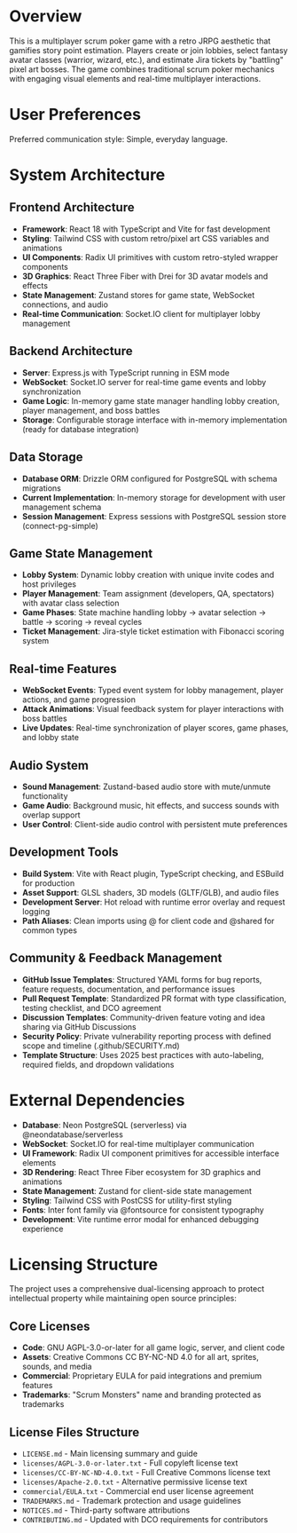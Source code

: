 # Overview

This is a multiplayer scrum poker game with a retro JRPG aesthetic that gamifies story point estimation. Players create or join lobbies, select fantasy avatar classes (warrior, wizard, etc.), and estimate Jira tickets by "battling" pixel art bosses. The game combines traditional scrum poker mechanics with engaging visual elements and real-time multiplayer interactions.

# User Preferences

Preferred communication style: Simple, everyday language.

# System Architecture

## Frontend Architecture
- **Framework**: React 18 with TypeScript and Vite for fast development
- **Styling**: Tailwind CSS with custom retro/pixel art CSS variables and animations
- **UI Components**: Radix UI primitives with custom retro-styled wrapper components
- **3D Graphics**: React Three Fiber with Drei for 3D avatar models and effects
- **State Management**: Zustand stores for game state, WebSocket connections, and audio
- **Real-time Communication**: Socket.IO client for multiplayer lobby management

## Backend Architecture
- **Server**: Express.js with TypeScript running in ESM mode
- **WebSocket**: Socket.IO server for real-time game events and lobby synchronization
- **Game Logic**: In-memory game state manager handling lobby creation, player management, and boss battles
- **Storage**: Configurable storage interface with in-memory implementation (ready for database integration)

## Data Storage
- **Database ORM**: Drizzle ORM configured for PostgreSQL with schema migrations
- **Current Implementation**: In-memory storage for development with user management schema
- **Session Management**: Express sessions with PostgreSQL session store (connect-pg-simple)

## Game State Management
- **Lobby System**: Dynamic lobby creation with unique invite codes and host privileges
- **Player Management**: Team assignment (developers, QA, spectators) with avatar class selection
- **Game Phases**: State machine handling lobby → avatar selection → battle → scoring → reveal cycles
- **Ticket Management**: Jira-style ticket estimation with Fibonacci scoring system

## Real-time Features
- **WebSocket Events**: Typed event system for lobby management, player actions, and game progression
- **Attack Animations**: Visual feedback system for player interactions with boss battles
- **Live Updates**: Real-time synchronization of player scores, game phases, and lobby state

## Audio System
- **Sound Management**: Zustand-based audio store with mute/unmute functionality
- **Game Audio**: Background music, hit effects, and success sounds with overlap support
- **User Control**: Client-side audio control with persistent mute preferences

## Development Tools
- **Build System**: Vite with React plugin, TypeScript checking, and ESBuild for production
- **Asset Support**: GLSL shaders, 3D models (GLTF/GLB), and audio files
- **Development Server**: Hot reload with runtime error overlay and request logging
- **Path Aliases**: Clean imports using @ for client code and @shared for common types

## Community & Feedback Management
- **GitHub Issue Templates**: Structured YAML forms for bug reports, feature requests, documentation, and performance issues
- **Pull Request Template**: Standardized PR format with type classification, testing checklist, and DCO agreement
- **Discussion Templates**: Community-driven feature voting and idea sharing via GitHub Discussions
- **Security Policy**: Private vulnerability reporting process with defined scope and timeline (.github/SECURITY.md)
- **Template Structure**: Uses 2025 best practices with auto-labeling, required fields, and dropdown validations

# External Dependencies

- **Database**: Neon PostgreSQL (serverless) via @neondatabase/serverless
- **WebSocket**: Socket.IO for real-time multiplayer communication
- **UI Framework**: Radix UI component primitives for accessible interface elements
- **3D Rendering**: React Three Fiber ecosystem for 3D graphics and animations
- **State Management**: Zustand for client-side state management
- **Styling**: Tailwind CSS with PostCSS for utility-first styling
- **Fonts**: Inter font family via @fontsource for consistent typography
- **Development**: Vite runtime error modal for enhanced debugging experience

# Licensing Structure

The project uses a comprehensive dual-licensing approach to protect intellectual property while maintaining open source principles:

## Core Licenses
- **Code**: GNU AGPL-3.0-or-later for all game logic, server, and client code
- **Assets**: Creative Commons CC BY-NC-ND 4.0 for all art, sprites, sounds, and media
- **Commercial**: Proprietary EULA for paid integrations and premium features
- **Trademarks**: "Scrum Monsters" name and branding protected as trademarks

## License Files Structure
- `LICENSE.md` - Main licensing summary and guide
- `licenses/AGPL-3.0-or-later.txt` - Full copyleft license text
- `licenses/CC-BY-NC-ND-4.0.txt` - Full Creative Commons license text  
- `licenses/Apache-2.0.txt` - Alternative permissive license text
- `commercial/EULA.txt` - Commercial end user license agreement
- `TRADEMARKS.md` - Trademark protection and usage guidelines
- `NOTICES.md` - Third-party software attributions
- `CONTRIBUTING.md` - Updated with DCO requirements for contributors